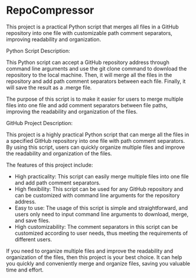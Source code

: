 # RepoCompressor
This project is a practical Python script that merges all files in a GitHub repository into one file with customizable path comment separators, improving readability and organization.


Python Script Description:

This Python script can accept a GitHub repository address through command line arguments and use the git clone command to download the repository to the local machine. Then, it will merge all the files in the repository and add path comment separators between each file. Finally, it will save the result as a .merge file.

The purpose of this script is to make it easier for users to merge multiple files into one file and add comment separators between file paths, improving the readability and organization of the files.

GitHub Project Description:

This project is a highly practical Python script that can merge all the files in a specified GitHub repository into one file with path comment separators. By using this script, users can quickly organize multiple files and improve the readability and organization of the files.

The features of this project include:

- High practicality: This script can easily merge multiple files into one file and add path comment separators.
- High flexibility: This script can be used for any GitHub repository and can be customized with command line arguments for the repository address.
- Easy to use: The usage of this script is simple and straightforward, and users only need to input command line arguments to download, merge, and save files.
- High customizability: The comment separators in this script can be customized according to user needs, thus meeting the requirements of different users.

If you need to organize multiple files and improve the readability and organization of the files, then this project is your best choice. It can help you quickly and conveniently merge and organize files, saving you valuable time and effort.
